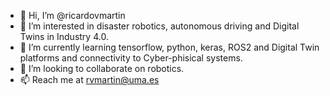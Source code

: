 - 👋 Hi, I’m @ricardovmartin
- 👀 I’m interested in disaster robotics, autonomous driving and Digital Twins in Industry 4.0.
- 🌱 I’m currently learning tensorflow, python, keras, ROS2 and Digital Twin platforms and connectivity to Cyber-phisical systems.
- 💞️ I’m looking to collaborate on robotics.
- 📫 Reach me at rvmartin@uma.es

<!---
ricardovmartin/ricardovmartin is a ✨ special ✨ repository because its `README.md` (this file) appears on your GitHub profile.
You can click the Preview link to take a look at your changes.
--->
